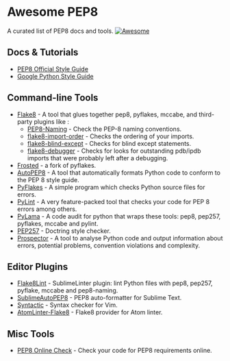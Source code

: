 # Awesome PEP8
A curated list of PEP8 docs and tools.
[![Awesome](https://cdn.rawgit.com/sindresorhus/awesome/d7305f38d29fed78fa85652e3a63e154dd8e8829/media/badge.svg)](https://github.com/sindresorhus/awesome)

## Docs & Tutorials
- [PEP8 Official Style Guide](https://www.python.org/dev/peps/pep-0008/)
- [Google Python Style Guide](https://google.github.io/styleguide/pyguide.html)

## Command-line Tools
- [Flake8](https://gitlab.com/pycqa/flake8) - A tool that glues together pep8, pyflakes, mccabe, and third-party plugins like : 
  - [PEP8-Naming](https://github.com/flintwork/pep8-naming) - Check the PEP-8 naming conventions.
  - [flake8-import-order](https://github.com/public/flake8-import-order) -  Checks the ordering of your imports.
  - [flake8-blind-except](https://github.com/elijahandrews/flake8-blind-except) - Checks for blind except statements.
  - [flake8-debugger](https://github.com/JBKahn/flake8-debugger) - Checks for looks for outstanding pdb/ipdb imports that were probably left after a debugging.
- [Frosted](https://github.com/timothycrosley/frosted) -  a fork of pyflakes.
- [AutoPEP8](https://github.com/hhatto/autopep8) - A tool that automatically formats Python code to conform to the PEP 8 style guide.
- [PyFlakes](https://github.com/pyflakes/pyflakes) - A simple program which checks Python source files for errors.
- [PyLint](http://www.pylint.org/) - A very feature-packed tool that checks your code for PEP 8 errors among others.
- [PyLama](https://github.com/klen/pylama) - A code audit for python that wraps these tools: pep8, pep257, pyflakes, mccabe and pylint.
- [PEP257](https://github.com/GreenSteam/pep257) - Doctring style checker.
- [Prospector](https://github.com/landscapeio/prospector) - A tool to analyse Python code and output information about errors, potential problems, convention violations and complexity.

## Editor Plugins
- [Flake8Lint](https://github.com/dreadatour/Flake8Lint) - SublimeLinter plugin: lint Python files with pep8, pep257, pyflake, mccabe and pep8-naming.
- [SublimeAutoPEP8](https://github.com/wistful/SublimeAutoPEP8) - PEP8 auto-formatter for Sublime Text.
- [Syntactic](https://github.com/scrooloose/syntastic) - Syntax checker for Vim.
- [AtomLinter-Flake8](https://github.com/AtomLinter/linter-flake8) - Flake8 provider for Atom linter.

## Misc Tools
- [PEP8 Online Check](http://pep8online.com) - Check your code for PEP8 requirements online.